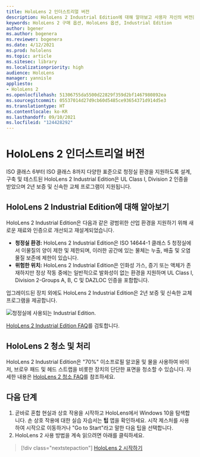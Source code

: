```yaml
---
title: HoloLens 2 인더스트리얼 버전
description: HoloLens 2 Industrial Edition에 대해 알아보고 사용자 자신의 버전을 구입한 후에 수행할 작업을 알아봅니다.
keywords: HoloLens 2 구매 옵션, HoloLens 옵션, Industrial Edition
author: bgener
ms.author: bogenera
ms.reviewer: bogenera
ms.date: 4/12/2021
ms.prod: hololens
ms.topic: article
ms.sitesec: library
ms.localizationpriority: high
audience: HoloLens
manager: yannisle
appliesto:
- HoloLens 2
ms.openlocfilehash: 51306755da5500d22829f359d2bf1467980892ea
ms.sourcegitcommit: 05537014d27d9cb60d5485ce93654371d914d5e3
ms.translationtype: HT
ms.contentlocale: ko-KR
ms.lasthandoff: 09/10/2021
ms.locfileid: "124428292"
---
```

# <a name="hololens-2-industrial-edition"></a>HoloLens 2 인더스트리얼 버전

ISO 클래스 6부터 ISO 클래스 8까지 다양한 표준으로 청정실 환경을 지원하도록 설계, 구축 및 테스트된 HoloLens 2 Industrial Edition은 UL Class I, Division 2 인증을 받았으며 2년 보증 및 신속한 교체 프로그램이 지원됩니다.

## <a name="learn-about-hololens-2-industrial-edition"></a>HoloLens 2 Industrial Edition에 대해 알아보기

HoloLens 2 Industrial Edition은 다음과 같은 광범위한 산업 환경을 지원하기 위해 새로운 재료와 인증으로 개선되고 재설계되었습니다.

- **청정실 환경:** HoloLens 2 Industrial Edition은 ISO 14644-1 클래스 5 청정실에서 이물질의 양이 제한 및 제한되며, 이러한 공간에 있는 물체는 누출, 배출 및 오염 물질 보존에 제한이 있습니다.
- **위험한 위치:** HoloLens 2 Industrial Edition은 인화성 가스, 증기 또는 액체가 존재하지만 정상 작동 중에는 일반적으로 발화성이 없는 환경을 지원하며 UL Class I, Division 2-Groups A, B, C 및 DAZLOC 인증을 포함합니다.

업그레이드된 장치 외에도 HoloLens 2 Industrial Edition은 2년 보증 및 신속한 교체 프로그램을 제공합니다.

![청정실에 사용되는 Industrial Edition.](./images/ie-small-pic.png)

[HoloLens 2 Industrial Edition FAQ](hololens2-industrial-edition-faq.md)를 검토합니다.

## <a name="cleaning-and-handling-hololens-2"></a>HoloLens 2 청소 및 처리

HoloLens 2 Industrial Edition은 "70%" 이소프로필 알코올 및 물을 사용하여 바이저, 브로우 패드 및 헤드 스트랩을 비롯한 장치의 단단한 표면을 청소할 수 있습니다. 자세한 내용은 [HoloLens 2 청소 FAQ](/hololens/hololens2-maintenance)를 참조하세요.

## <a name="next-steps"></a>다음 단계

1. 곧바로 혼합 현실과 상호 작용을 시작하고 HoloLens에서 Windows 10을 탐색합니다. 손 상호 작용에 대한 실습 자습서는 **팁** 앱을 확인하세요. 시작 제스처를 사용하여 시작으로 이동하거나 "Go to Start"라고 말한 다음 팁을 선택합니다.
1. HoloLens 2 사용 방법을 계속 읽으려면 아래를 클릭하세요.

> [!div class="nextstepaction"]
> [HoloLens 2 시작하기](hololens2-basic-usage.md)